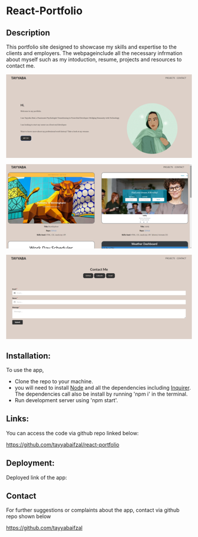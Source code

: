 # React-Portfolio


## Description

This portfolio site designed to showcase my skills and expertise to the clients and employers. The webpageinclude all the necessary infrmation about myself such as my intoduction, resume, projects and resources to contact me. 

![](/src/assets/abt.png)

![](/src/assets/cc.png)

![](/src/assets/prg.png)

## Installation:
To use the app, 

- Clone the repo to your machine. 
- you will need to install [Node](https://www.npmjs.com/package/inquirer) and all the dependencies including [Inquirer](https://www.npmjs.com/package/inquirer). The dependencies call also be install by running 'npm i' in the terminal. 
- Run development server using 'npm start'.


## Links:
You can access the code via github repo linked below:

https://github.com/tayyabaifzal/react-portfolio

## Deployment: 

Deployed link of the app:



## Contact
For further suggestions or complaints about the app, contact via github repo shown below

https://github.com/tayyabaifzal
